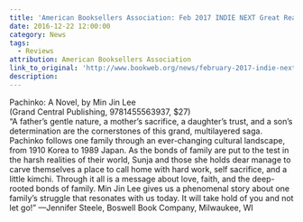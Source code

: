 ```yaml
---
title: 'American Booksellers Association: Feb 2017 INDIE NEXT Great Reads Pick'
date: 2016-12-22 12:00:00
category: News
tags:
  - Reviews
attribution: American Booksellers Association
link_to_original: 'http://www.bookweb.org/news/february-2017-indie-next-list-preview-35253'
description:
---
```



Pachinko: A Novel, by Min Jin Lee
<br>(Grand Central Publishing, 9781455563937, $27)
<br>“A father’s gentle nature, a mother’s sacrifice, a daughter’s trust, and a son’s determination are the cornerstones of this grand, multilayered saga. Pachinko follows one family through an ever-changing cultural landscape, from 1910 Korea to 1989 Japan. As the bonds of family are put to the test in the harsh realities of their world, Sunja and those she holds dear manage to carve themselves a place to call home with hard work, self sacrifice, and a little kimchi. Through it all is a message about love, faith, and the deep-rooted bonds of family. Min Jin Lee gives us a phenomenal story about one family’s struggle that resonates with us today. It will take hold of you and not let go!” —Jennifer Steele, Boswell Book Company, Milwaukee, WI